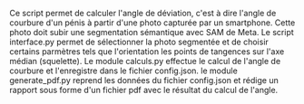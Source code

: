 Ce script permet de calculer l'angle de déviation, c'est à dire l'angle de courbure d'un pénis à partir d'une photo capturée par un smartphone.
Cette photo doit subir une segmentation sémantique avec SAM de Meta.
Le script interface.py permet de sélectionner la photo segmentée et de choisir certains parmètres tels que l'orientation les points de tangences sur l'axe médian (squelette).
Le module calculs.py effectue le calcul de l'angle de courbure et l'enregistre dans le fichier config.json.
le module generate_pdf.py reprend les données du fichier config.json et rédige un rapport sous forme d'un fichier pdf avec le résultat du calcul de l'angle.  
